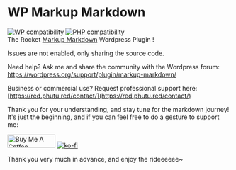 # WP Markup Markdown
[![WP compatibility](https://plugintests.com/plugins/wporg/markup-markdown/wp-badge.svg)](https://plugintests.com/plugins/wporg/markup-markdown/latest)
[![PHP compatibility](https://plugintests.com/plugins/wporg/markup-markdown/php-badge.svg)](https://plugintests.com/plugins/wporg/markup-markdown/latest)  
The Rocket [Markup Markdown](https://wordpress.org/plugins/markup-markdown/) Wordpress Plugin !

Issues are not enabled, only sharing the source code.

Need help? Ask me and share the community with the Wordpress forum:  
https://wordpress.org/support/plugin/markup-markdown/

Business or commercial use? Request professional support here:  
[https://red.phutu.red/contact/](https://red.phutu.red/contact/)

Thank you for your understanding, and stay tune for the markdown journey!  
It's just the beginning, and if you can feel free to do a gesture to support me:

<a href="https://www.buymeacoffee.com/peterpower594" target="_blank"><img src="https://cdn.buymeacoffee.com/buttons/v2/default-red.png" alt="Buy Me A Coffee" style="height: 30px !important;width: 108px !important;" ></a>
[![ko-fi](https://ko-fi.com/img/githubbutton_sm.svg)](https://ko-fi.com/J3J4LP699)

Thank you very much in advance, and enjoy the rideeeeee~
